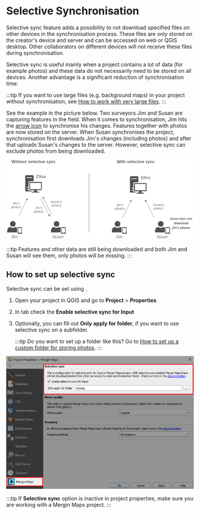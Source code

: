 # Selective Synchronisation

Selective sync feature adds a possibility to not download specified files on other devices in the synchronisation process. These files are only stored on the creator's device and server and can be accessed on <MainPlatformNameLink /> web or QGIS desktop. Other collaborators on different devices will not receive these files during synchronisation.

Selective sync is useful mainly when a project contains a lot of data (for example photos) and these data do not necessarily need to be stored on all devices. Another advantage is a significant reduction of synchronisation time.

:::tip
If you want to use large files (e.g. background maps) in your <MainPlatformName /> project without synchronisation, see [How to work with very large files](../../gis/settingup_background_map/#how-to-work-with-very-large-files-android).
:::

See the example in the picture below. Two surveyors Jim and Susan are capturing features in the field. When it comes to synchronisation, Jim hits the [arrow icon](../plugin/) to synchronise his changes. Features together with photos are now stored on the server. When Susan synchronises the project, synchronisation first downloads Jim's changes (including photos) and after that uploads Susan's changes to the server. However, selective sync can exclude photos from being downloaded.

![Selective synchronisation of multiple devices](./selective-sync.jpg "Selective synchronisation of multiple devices")

:::tip
Features and other data are still being downloaded and both Jim and Susan will see them, only photos will be missing.
:::

## How to set up selective sync

Selective sync can be set using <QGISPluginName />. 

1. Open your project in QGIS and go to **Project** > **Properties**
2. In **<MainPlatformName />** tab check the **Enable selective sync for Input**
3. Optionally, you can fill out **Only apply for folder**, if you want to use selective sync on a subfolder.
   
   :::tip
   Do you want to set up a folder like this? Go to [How to set up a custom folder for storing photos](../../layer/settingup_forms_photo/#how-to-set-up-a-custom-folder-for-storing-photos).
   :::
   
![Enable selective synchronisation in Mergin Maps QGIS plugin](./selective-sync-plugin.jpg "Enable selective synchronisation in Mergin Maps QGIS plugin")

:::tip
If **Selective sync** option is inactive in project properties, make sure you are working with a Mergin Maps project.
:::
